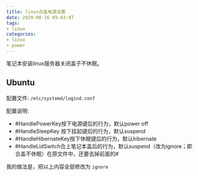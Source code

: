 ```yaml
---
title: linux合盖电源设置
date: 2020-08-16 09:43:47
tags:
- linux
categories:
- linux
- power
---
```


笔记本安装linux服务器关闭盖子不休眠。

<!--more-->

## Ubuntu

配置文件: `/etc/systemd/logind.conf`

配置说明:
- #HandlePowerKey按下电源键后的行为，默认power off
- #HandleSleepKey 按下挂起键后的行为，默认suspend
- #HandleHibernateKey按下休眠键后的行为，默认hibernate
- #HandleLidSwitch合上笔记本盖后的行为，默认suspend（改为ignore；即合盖不休眠）在原文件中，还要去掉前面的#

我的做法是，把以上内容全部修改为 `ignore`
